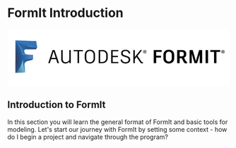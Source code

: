 # FormIt Introduction

![](../.gitbook/assets/b5030b43-df24-4259-ad6a-94bcad61bc78.png)

## Introduction to FormIt

In this section you will learn the general format of FormIt and basic tools for modeling. Let's start our journey with FormIt by setting some context - how do I begin a project and navigate through the program?

